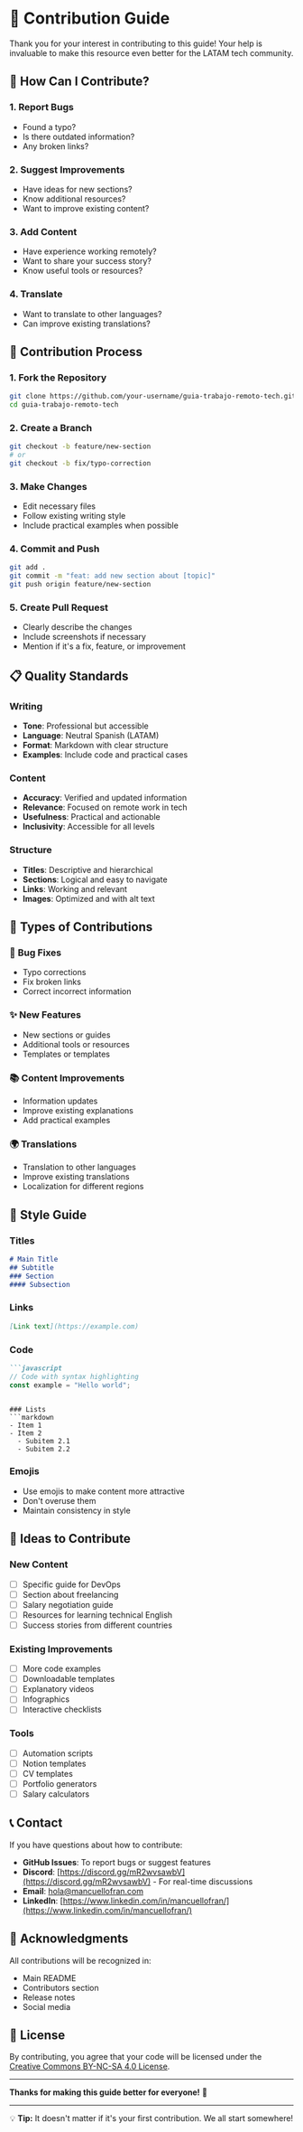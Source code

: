 # 🤝 Contribution Guide

Thank you for your interest in contributing to this guide! Your help is invaluable to make this resource even better for the LATAM tech community.

## 🎯 How Can I Contribute?

### 1. **Report Bugs**
- Found a typo?
- Is there outdated information?
- Any broken links?

### 2. **Suggest Improvements**
- Have ideas for new sections?
- Know additional resources?
- Want to improve existing content?

### 3. **Add Content**
- Have experience working remotely?
- Want to share your success story?
- Know useful tools or resources?

### 4. **Translate**
- Want to translate to other languages?
- Can improve existing translations?

## 📝 Contribution Process

### 1. **Fork the Repository**
```bash
git clone https://github.com/your-username/guia-trabajo-remoto-tech.git
cd guia-trabajo-remoto-tech
```

### 2. **Create a Branch**
```bash
git checkout -b feature/new-section
# or
git checkout -b fix/typo-correction
```

### 3. **Make Changes**
- Edit necessary files
- Follow existing writing style
- Include practical examples when possible

### 4. **Commit and Push**
```bash
git add .
git commit -m "feat: add new section about [topic]"
git push origin feature/new-section
```

### 5. **Create Pull Request**
- Clearly describe the changes
- Include screenshots if necessary
- Mention if it's a fix, feature, or improvement

## 📋 Quality Standards

### Writing
- **Tone**: Professional but accessible
- **Language**: Neutral Spanish (LATAM)
- **Format**: Markdown with clear structure
- **Examples**: Include code and practical cases

### Content
- **Accuracy**: Verified and updated information
- **Relevance**: Focused on remote work in tech
- **Usefulness**: Practical and actionable
- **Inclusivity**: Accessible for all levels

### Structure
- **Titles**: Descriptive and hierarchical
- **Sections**: Logical and easy to navigate
- **Links**: Working and relevant
- **Images**: Optimized and with alt text

## 🎯 Types of Contributions

### 🐛 **Bug Fixes**
- Typo corrections
- Fix broken links
- Correct incorrect information

### ✨ **New Features**
- New sections or guides
- Additional tools or resources
- Templates or templates

### 📚 **Content Improvements**
- Information updates
- Improve existing explanations
- Add practical examples

### 🌍 **Translations**
- Translation to other languages
- Improve existing translations
- Localization for different regions

## 📖 Style Guide

### Titles
```markdown
# Main Title
## Subtitle
### Section
#### Subsection
```

### Links
```markdown
[Link text](https://example.com)
```

### Code
```markdown
```javascript
// Code with syntax highlighting
const example = "Hello world";
```
```

### Lists
```markdown
- Item 1
- Item 2
  - Subitem 2.1
  - Subitem 2.2
```

### Emojis
- Use emojis to make content more attractive
- Don't overuse them
- Maintain consistency in style

## 🚀 Ideas to Contribute

### New Content
- [ ] Specific guide for DevOps
- [ ] Section about freelancing
- [ ] Salary negotiation guide
- [ ] Resources for learning technical English
- [ ] Success stories from different countries

### Existing Improvements
- [ ] More code examples
- [ ] Downloadable templates
- [ ] Explanatory videos
- [ ] Infographics
- [ ] Interactive checklists

### Tools
- [ ] Automation scripts
- [ ] Notion templates
- [ ] CV templates
- [ ] Portfolio generators
- [ ] Salary calculators

## 📞 Contact

If you have questions about how to contribute:

- **GitHub Issues**: To report bugs or suggest features
- **Discord**: [https://discord.gg/mR2wvsawbV](https://discord.gg/mR2wvsawbV) - For real-time discussions
- **Email**: [hola@mancuellofran.com](mailto:hola@mancuellofran.com)
- **LinkedIn**: [https://www.linkedin.com/in/mancuellofran/](https://www.linkedin.com/in/mancuellofran/)

## 🙏 Acknowledgments

All contributions will be recognized in:
- Main README
- Contributors section
- Release notes
- Social media

## 📄 License

By contributing, you agree that your code will be licensed under the [Creative Commons BY-NC-SA 4.0 License](LICENSE).

---

**Thanks for making this guide better for everyone!** 🚀

---

<div align="center">
  <p>💡 <strong>Tip:</strong> It doesn't matter if it's your first contribution. We all start somewhere!</p>
</div>

